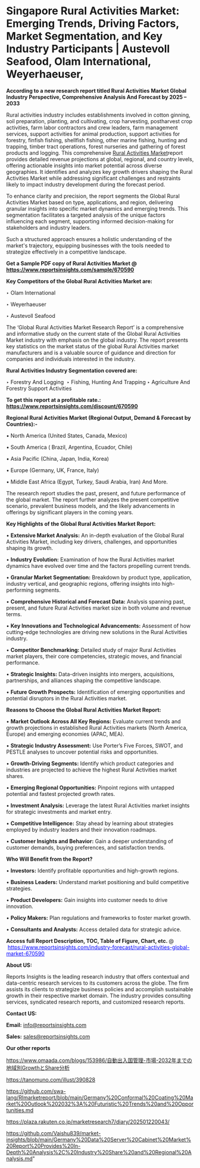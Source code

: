 # Singapore Rural Activities Market: Emerging Trends, Driving Factors, Market Segmentation, and Key Industry Participants | Austevoll Seafood, Olam International, Weyerhaeuser, 

<strong>According to a new research report titled Rural Activities Market Global Industry Perspective, Comprehensive Analysis And Forecast by 2025 – 2033</strong>

Rural activities industry includes establishments involved in cotton ginning, soil preparation, planting, and cultivating, crop harvesting, postharvest crop activities, farm labor contractors and crew leaders, farm management services, support activities for animal production, support activities for forestry, finfish fishing, shellfish fishing, other marine fishing, hunting and trapping, timber tract operations, forest nurseries and gathering of forest products and logging. This comprehensive <a href=https://www.reportsinsights.com/sample/670590>Rural Activities Market</a>report provides detailed revenue projections at global, regional, and country levels, offering actionable insights into market potential across diverse geographies. It identifies and analyzes key growth drivers shaping the Rural Activities Market while addressing significant challenges and restraints likely to impact industry development during the forecast period.

To enhance clarity and precision, the report segments the Global Rural Activities Market based on type, applications, and region, delivering granular insights into specific market dynamics and emerging trends. This segmentation facilitates a targeted analysis of the unique factors influencing each segment, supporting informed decision-making for stakeholders and industry leaders.

Such a structured approach ensures a holistic understanding of the market's trajectory, equipping businesses with the tools needed to strategize effectively in a competitive landscape.

<strong>Get a Sample PDF copy of Rural Activities Market </strong><strong>@<a href=https://www.reportsinsights.com/sample/670590 style=color:#0000ff;> https://www.reportsinsights.com/sample/670590</a></strong></font>

<strong>Key Competitors of the Global Rural Activities Market are:</strong>

‣ Olam International

‣ Weyerhaeuser

‣ Austevoll Seafood

The ‘Global Rural Activities Market Research Report’ is a comprehensive and informative study on the current state of the Global Rural Activities Market industry with emphasis on the global industry. The report presents key statistics on the market status of the global Rural Activities market manufacturers and is a valuable source of guidance and direction for companies and individuals interested in the industry.

<strong>Rural Activities Industry Segmentation covered are:</strong>

‣ Forestry And Logging 
‣ Fishing, Hunting And Trapping
‣ Agriculture And Forestry Support Activities

<strong>To get this report at a profitable rate.: <a href=https://www.reportsinsights.com/discount/670590 style=color:#0000ff;>https://www.reportsinsights.com/discount/670590</a></strong></font>

<strong>Regional Rural Activities Market (Regional Output, Demand &amp; Forecast by Countries):-</strong>

• North America (United States, Canada, Mexico)

• South America ( Brazil, Argentina, Ecuador, Chile)

• Asia Pacific (China, Japan, India, Korea)

• Europe (Germany, UK, France, Italy)

• Middle East Africa (Egypt, Turkey, Saudi Arabia, Iran) And More.

The research report studies the past, present, and future performance of the global market. The report further analyzes the present competitive scenario, prevalent business models, and the likely advancements in offerings by significant players in the coming years.

<strong>Key Highlights of the Global Rural Activities Market Report:</strong>

• <strong>Extensive Market Analysis:</strong> An in-depth evaluation of the Global Rural Activities Market, including key drivers, challenges, and opportunities shaping its growth.

• <strong>Industry Evolution:</strong> Examination of how the Rural Activities market dynamics have evolved over time and the factors propelling current trends.

• <strong>Granular Market Segmentation:</strong> Breakdown by product type, application, industry vertical, and geographic regions, offering insights into high-performing segments.

• <strong>Comprehensive Historical and Forecast Data:</strong> Analysis spanning past, present, and future Rural Activities market size in both volume and revenue terms.

• <strong>Key Innovations and Technological Advancements:</strong> Assessment of how cutting-edge technologies are driving new solutions in the Rural Activities industry.

• <strong>Competitor Benchmarking:</strong> Detailed study of major Rural Activities market players, their core competencies, strategic moves, and financial performance.

• <strong>Strategic Insights:</strong> Data-driven insights into mergers, acquisitions, partnerships, and alliances shaping the competitive landscape.

• <strong>Future Growth Prospects:</strong> Identification of emerging opportunities and potential disruptors in the Rural Activities market.

<strong>Reasons to Choose the Global Rural Activities Market Report:</strong>

• <strong>Market Outlook Across All Key Regions:</strong> Evaluate current trends and growth projections in established Rural Activities markets (North America, Europe) and emerging economies (APAC, MEA).

• <strong>Strategic Industry Assessment:</strong> Use Porter’s Five Forces, SWOT, and PESTLE analyses to uncover potential risks and opportunities.

• <strong>Growth-Driving Segments:</strong> Identify which product categories and industries are projected to achieve the highest Rural Activities market shares.

• <strong>Emerging Regional Opportunities:</strong> Pinpoint regions with untapped potential and fastest projected growth rates.

• <strong>Investment Analysis:</strong> Leverage the latest Rural Activities market insights for strategic investments and market entry.

• <strong>Competitive Intelligence:</strong> Stay ahead by learning about strategies employed by industry leaders and their innovation roadmaps.

• <strong>Customer Insights and Behavior:</strong> Gain a deeper understanding of customer demands, buying preferences, and satisfaction trends.

<strong>Who Will Benefit from the Report?</strong>

• <strong>Investors:</strong> Identify profitable opportunities and high-growth regions.

• <strong>Business Leaders:</strong> Understand market positioning and build competitive strategies.

• <strong>Product Developers:</strong> Gain insights into customer needs to drive innovation.

• <strong>Policy Makers:</strong> Plan regulations and frameworks to foster market growth.

• <strong>Consultants and Analysts:</strong> Access detailed data for strategic advice.
</ul>
<strong>Access full Report Description, TOC, Table of Figure, Chart, etc. </strong>@  <a href=https://www.reportsinsights.com/industry-forecast/rural-activities-global-market-670590 style=color:#0000ff;>https://www.reportsinsights.com/industry-forecast/rural-activities-global-market-670590</a></font>

<strong><strong>About US</strong>:</strong>

Reports Insights is the leading research industry that offers contextual and data-centric research services to its customers across the globe. The firm assists its clients to strategize business policies and accomplish sustainable growth in their respective market domain. The industry provides consulting services, syndicated research reports, and customized research reports.

<strong>Contact US:</strong>

<p class=""""><b>Email:</b> <a href=mailto:info@reportsinsights.com>info@reportsinsights.com</a></p>
<p class=""""><b>Sales:</b> <a href=mailto:sales@reportsinsights.com>sales@reportsinsights.com</a></p>

<strong>Our other reports</strong>

<a href=https://www.omaada.com/blogs/153986/自動出入国管理-市場-2032年までの地域別GrowthとShare分析>https://www.omaada.com/blogs/153986/自動出入国管理-市場-2032年までの地域別GrowthとShare分析</a>

<a href=https://tanomuno.com/illust/390828>https://tanomuno.com/illust/390828</a>

<a href=https://github.com/swa-lang/RImarketreport/blob/main/Germany%20Conformal%20Coating%20Market%20Outlook%202032%3A%20Futuristic%20Trends%20and%20Opportunities.md>https://github.com/swa-lang/RImarketreport/blob/main/Germany%20Conformal%20Coating%20Market%20Outlook%202032%3A%20Futuristic%20Trends%20and%20Opportunities.md</a>

<a href=https://plaza.rakuten.co.jp/marketresearch7/diary/202501220043/>https://plaza.rakuten.co.jp/marketresearch7/diary/202501220043/</a>

<a href=https://github.com/Vaishu839/market-insights/blob/main/Germany%20Data%20Server%20Cabinet%20Market%20Report%20Provides%20In-Depth%20Analysis%2C%20Industry%20Share%20and%20Regional%20Analysis.md>https://github.com/Vaishu839/market-insights/blob/main/Germany%20Data%20Server%20Cabinet%20Market%20Report%20Provides%20In-Depth%20Analysis%2C%20Industry%20Share%20and%20Regional%20Analysis.md</a>"
